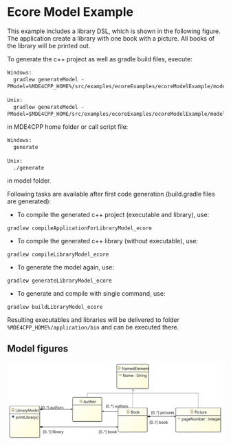 # Ecore Model Example
This example includes a library DSL, which is shown in the following figure. The application create a library with one book with a picture. All books of the library will be printed out.

To generate the c++ project as well as gradle build files, execute:
```
Windows:
  gradlew generateModel -PModel=%MDE4CPP_HOME%/src/examples/ecoreExamples/ecoreModelExample/model/libraryModel_ecore.ecore

Unix:
  gradlew generateModel -PModel=$MDE4CPP_HOME/src/examples/ecoreExamples/ecoreModelExample/model/libraryModel_ecore.ecore
```
in MDE4CPP home folder or call script file:
```
Windows:
  generate

Unix:
  ./generate
```
in model folder.

Following tasks are available after first code generation (build.gradle files are generated):
 * To compile the generated c++ project (executable and library), use:
```
gradlew compileApplicationForLibraryModel_ecore
```
 * To compile the generated c++ library (without executable), use:
```
gradlew compileLibraryModel_ecore
```
 * To generate the model again, use:
```
gradlew generateLibraryModel_ecore
```
 * To generate and compile with single command, use:
```
gradlew buildLibraryModel_ecore
```

Resulting executables and libraries will be delivered to folder `%MDE4CPP_HOME%/application/bin` and can be executed there.

## Model figures

![Class diagramm example library model *ecoreModelExample*](diagram.png)
